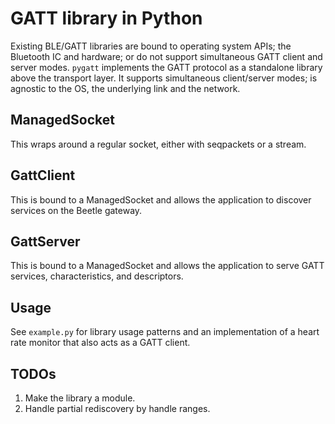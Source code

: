 # GATT library in Python

Existing BLE/GATT libraries are bound to operating system APIs; the Bluetooth
IC and hardware; or do not support simultaneous GATT client and server modes.
```pygatt``` implements the GATT protocol as a standalone library above the
transport layer. It supports simultaneous client/server modes; is agnostic
to the OS, the underlying link and the network.

## ManagedSocket
This wraps around a regular socket, either with seqpackets or a stream.

## GattClient
This is bound to a ManagedSocket and allows the application to discover
services on the Beetle gateway.

## GattServer
This is bound to a ManagedSocket and allows the application to serve GATT
services, characteristics, and descriptors.

## Usage
See ```example.py``` for library usage patterns and an implementation of a
heart rate monitor that also acts as a GATT client.

## TODOs
1. Make the library a module.
2. Handle partial rediscovery by handle ranges.
